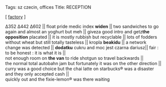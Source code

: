 Tags: sz czecin, offices
Title: RECEPTION
  
[ [factory](https://maps.app.goo.gl/WXmdUku8H31844aa8) ]

Δ352 Δ442 Δ602 || 
float pride medic index **widen** ||
two sandwiches to go again and almost an yoghurt but meh || 
giveza good intro and getz**the opposition** placated || 
it is mostly rubbish but recyclable || 
lots of fodders without wheat but still totally tasteless || 
kropla **beakidu** || 
a network change was detected || 
**dodatku** cukru and moc jest czarna dariusz|| 
fair : to be honest : it is what it is ||  
not enough room on **the van** to ride shotgun so travel backwards ||  
the normal total autobahn jam but fortunately it was on the other direction ||  
curry was a good choice but the chai latte on starbucks® was a disaster and they only accepted cash ||  
quickly out and the fixie-lemon® was there waiting  
